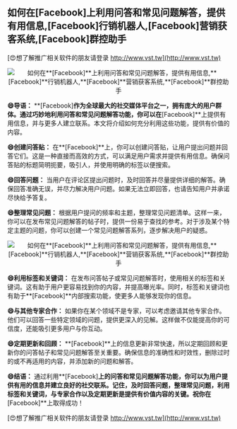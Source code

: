 ## **如何在**[Facebook]**上利用问答和常见问题解答，提供有用信息,**[Facebook]**行销机器人,**[Facebook]**营销获客系统,**[Facebook]**群控助手**

[😍想了解推广相关软件的朋友请登录 http://www.vst.tw](http://www.vst.tw)

 <center><img src="https://vst.tw/MP4/tuiguang/png/0.png" alt="如何在**[Facebook]**上利用问答和常见问题解答，提供有用信息,**[Facebook]**行销机器人,**[Facebook]**营销获客系统,**[Facebook]**群控助手"></center>

**😄导语：**
**[Facebook]**作为全球最大的社交媒体平台之一，拥有庞大的用户群体。通过巧妙地利用问答和常见问题解答功能，你可以在**[Facebook]**上提供有用信息，并与更多人建立联系。本文将介绍如何充分利用这些功能，提供有价值的内容。

**😄创建问答贴：**
在**[Facebook]**上，你可以创建问答贴，让用户提出问题并回答它们。这是一种直接而高效的方式，可以满足用户需求并提供有用信息。确保问答贴的标题简明扼要，吸引人，并使用明确的标签以便搜索。

**😄回答问题：**
当用户在评论区提出问题时，及时回答并尽量提供详细的解答。确保回答准确无误，并尽力解决用户问题。如果无法立即回答，也请告知用户并承诺尽快给予答复。

**😄整理常见问题：**
根据用户提问的频率和主题，整理常见问题清单。这样一来，你可以在发布常见问题解答的帖子时，提供一份易于查找的参考。对于涉及某个特定主题的问题，你可以创建一个常见问题解答系列，逐步解决用户的疑惑。

 <center><img src="https://vst.tw/MP4/tuiguang/png/0.png" alt="如何在**[Facebook]**上利用问答和常见问题解答，提供有用信息,**[Facebook]**行销机器人,**[Facebook]**营销获客系统,**[Facebook]**群控助手"></center>

**😄利用标签和关键词：**
在发布问答帖子或常见问题解答时，使用相关的标签和关键词。这有助于用户更容易找到你的内容，并提高曝光率。同时，标签和关键词也有助于**[Facebook]**内部搜索功能，使更多人能够发现你的信息。

**😄与其他专家合作：**
如果你在某个领域不是专家，可以考虑邀请其他专家合作。他们可以回答一些特定领域的问题，提供更深入的见解。这样做不仅能提高你的可信度，还能吸引更多用户与你互动。

**😄定期更新和回顾：**
**[Facebook]**上的信息更新非常快速，所以定期回顾和更新你的问答帖子和常见问题解答至关重要。确保信息的准确性和时效性，删除过时的或不再适用的内容，并添加新的问题和解答。

**😄结语：**
通过利用**[Facebook]**上的问答和常见问题解答功能，你可以为用户提供有用的信息并建立良好的社交联系。记住，及时回答问题，整理常见问题，利用标签和关键词，与专家合作以及定期更新是提供有价值内容的关键。祝你在**[Facebook]**上取得成功！

[😍想了解推广相关软件的朋友请登录 http://www.vst.tw](http://www.vst.tw)



